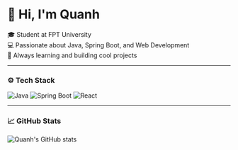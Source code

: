 # 👋 Hi, I'm Quanh

🎓 Student at FPT University  
💻 Passionate about Java, Spring Boot, and Web Development  
🚀 Always learning and building cool projects  

---

### ⚙️ Tech Stack
![Java](https://img.shields.io/badge/Java-ED8B00?style=for-the-badge&logo=openjdk&logoColor=white)
![Spring Boot](https://img.shields.io/badge/Spring_Boot-6DB33F?style=for-the-badge&logo=springboot&logoColor=white)
![React](https://img.shields.io/badge/React-20232A?style=for-the-badge&logo=react&logoColor=61DAFB)

---

### 📈 GitHub Stats
![Quanh's GitHub stats](https://github-readme-stats.vercel.app/api?username=Quanhpm&show_icons=true&theme=tokyonight)
